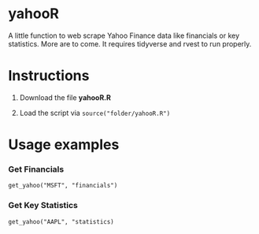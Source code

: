 # yahooR
A little function to web scrape Yahoo Finance data like financials or key statistics. More are to come. It requires tidyverse and rvest to run properly.


# Instructions

1. Download the file **yahooR.R**

1. Load the script via `source("folder/yahooR.R")`

# Usage examples

### Get Financials

    get_yahoo("MSFT", "financials")

### Get Key Statistics

    get_yahoo("AAPL", "statistics)
